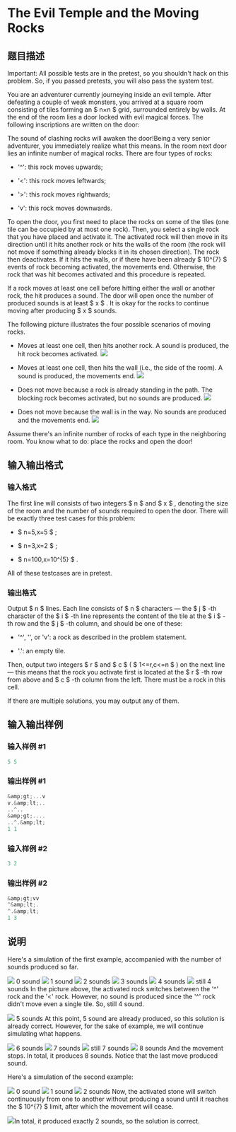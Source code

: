 # The Evil Temple and the Moving Rocks

## 题目描述

Important: All possible tests are in the pretest, so you shouldn't hack on this problem. So, if you passed pretests, you will also pass the system test.

You are an adventurer currently journeying inside an evil temple. After defeating a couple of weak monsters, you arrived at a square room consisting of tiles forming an $ n×n $ grid, surrounded entirely by walls. At the end of the room lies a door locked with evil magical forces. The following inscriptions are written on the door:

The sound of clashing rocks will awaken the door!Being a very senior adventurer, you immediately realize what this means. In the room next door lies an infinite number of magical rocks. There are four types of rocks:

- '^': this rock moves upwards;

- '<': this rock moves leftwards;

- '>': this rock moves rightwards;

- 'v': this rock moves downwards.

To open the door, you first need to place the rocks on some of the tiles (one tile can be occupied by at most one rock). Then, you select a single rock that you have placed and activate it. The activated rock will then move in its direction until it hits another rock or hits the walls of the room (the rock will not move if something already blocks it in its chosen direction). The rock then deactivates. If it hits the walls, or if there have been already $ 10^{7} $ events of rock becoming activated, the movements end. Otherwise, the rock that was hit becomes activated and this procedure is repeated.

If a rock moves at least one cell before hitting either the wall or another rock, the hit produces a sound. The door will open once the number of produced sounds is at least $ x $ . It is okay for the rocks to continue moving after producing $ x $ sounds.

The following picture illustrates the four possible scenarios of moving rocks.

- Moves at least one cell, then hits another rock. A sound is produced, the hit rock becomes activated. ![](https://cdn.luogu.com.cn/upload/vjudge_pic/CF329D/e59337ab587cdbd312be54b98490f9dd41771d7b.png)

- Moves at least one cell, then hits the wall (i.e., the side of the room). A sound is produced, the movements end. ![](https://cdn.luogu.com.cn/upload/vjudge_pic/CF329D/c851677c9f0333311db78372cd0f7a39ffa6d87e.png)

- Does not move because a rock is already standing in the path. The blocking rock becomes activated, but no sounds are produced. ![](https://cdn.luogu.com.cn/upload/vjudge_pic/CF329D/c66c40007af71e8e53cf79ddc8cdd98e93f6d4dd.png)

- Does not move because the wall is in the way. No sounds are produced and the movements end. ![](https://cdn.luogu.com.cn/upload/vjudge_pic/CF329D/cc4822df065eca79c7f861576c809682dbd03809.png)

Assume there's an infinite number of rocks of each type in the neighboring room. You know what to do: place the rocks and open the door!

## 输入输出格式

### 输入格式

The first line will consists of two integers $ n $ and $ x $ , denoting the size of the room and the number of sounds required to open the door. There will be exactly three test cases for this problem:

- $ n=5,x=5 $ ;

- $ n=3,x=2 $ ;

- $ n=100,x=10^{5} $ .

All of these testcases are in pretest.

### 输出格式

Output $ n $ lines. Each line consists of $ n $ characters — the $ j $ -th character of the $ i $ -th line represents the content of the tile at the $ i $ -th row and the $ j $ -th column, and should be one of these:

- '^', '', or 'v': a rock as described in the problem statement.

- '.': an empty tile.

Then, output two integers $ r $ and $ c $ ( $ 1<=r,c<=n $ ) on the next line — this means that the rock you activate first is located at the $ r $ -th row from above and $ c $ -th column from the left. There must be a rock in this cell.

If there are multiple solutions, you may output any of them.

## 输入输出样例

### 输入样例 #1

```cpp
5 5

```
### 输出样例 #1

```cpp
&amp;gt;...v
v.&amp;lt;..
..^..
&amp;gt;....
..^.&amp;lt;
1 1

```
### 输入样例 #2

```cpp
3 2

```
### 输出样例 #2

```cpp
&amp;gt;vv
^&amp;lt;.
^.&amp;lt;
1 3

```
## 说明

Here's a simulation of the first example, accompanied with the number of sounds produced so far.

![](https://cdn.luogu.com.cn/upload/vjudge_pic/CF329D/993406596a8a9d2174b87998a59e0de263168fa6.png) 0 sound ![](https://cdn.luogu.com.cn/upload/vjudge_pic/CF329D/b35282721e4af0a10d08ab1a78c0f07e1070b1ab.png) 1 sound ![](https://cdn.luogu.com.cn/upload/vjudge_pic/CF329D/ab195786b1f075b2dea28b2ce43b3c8a652b5402.png) 2 sounds ![](https://cdn.luogu.com.cn/upload/vjudge_pic/CF329D/ca56c629d5cdddddcb6d12b51e02f1bbb53818d4.png) 3 sounds ![](https://cdn.luogu.com.cn/upload/vjudge_pic/CF329D/de9249ae306be70d11ecaaf2ef1c74c2c830e965.png) 4 sounds ![](https://cdn.luogu.com.cn/upload/vjudge_pic/CF329D/6ebca45731d036edba59b18dc824f53a3538bd23.png) still 4 sounds In the picture above, the activated rock switches between the '^' rock and the '<' rock. However, no sound is produced since the '^' rock didn't move even a single tile. So, still 4 sound.

![](https://cdn.luogu.com.cn/upload/vjudge_pic/CF329D/01e80bfbe73cce15e24d09cbfa6668f94e0a4d77.png) 5 sounds At this point, 5 sound are already produced, so this solution is already correct. However, for the sake of example, we will continue simulating what happens.

![](https://cdn.luogu.com.cn/upload/vjudge_pic/CF329D/0e90e3332608eaa6aff1cdf25b2e9cbf4f28970b.png) 6 sounds ![](https://cdn.luogu.com.cn/upload/vjudge_pic/CF329D/23837a3b87bcf845e820a5cd4ea38533148b7e0a.png) 7 sounds ![](https://cdn.luogu.com.cn/upload/vjudge_pic/CF329D/531092411052672c8c8a68c14289ed1d95d42f7e.png) still 7 sounds ![](https://cdn.luogu.com.cn/upload/vjudge_pic/CF329D/964734e8afeb0b85aaaeee1f6f71f9f03ec4f5dc.png) 8 sounds And the movement stops. In total, it produces 8 sounds. Notice that the last move produced sound.

Here's a simulation of the second example:

![](https://cdn.luogu.com.cn/upload/vjudge_pic/CF329D/228f1e59c6313428337f4ca8d5beee2d44d5dc0b.png) 0 sound ![](https://cdn.luogu.com.cn/upload/vjudge_pic/CF329D/f1858e1b5f4d00ad15cd32166d7ec7c3df4920e3.png) 1 sound ![](https://cdn.luogu.com.cn/upload/vjudge_pic/CF329D/a96837bf11495f1f735decb970e12cdb49ee1c50.png) 2 sounds Now, the activated stone will switch continuously from one to another without producing a sound until it reaches the $ 10^{7} $ limit, after which the movement will cease.

![](https://cdn.luogu.com.cn/upload/vjudge_pic/CF329D/cb118e148b6ce5c1e286426601b934f8d8e94470.png)In total, it produced exactly 2 sounds, so the solution is correct.

